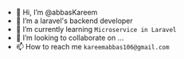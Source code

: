 - 👋 Hi, I’m @abbasKareem
- 👀 I’m a laravel's backend developer
- 🌱 I’m currently learning `Microservice in Laravel`
- 💞️ I’m looking to collaborate on ...
- 📫 How to reach me `kareemabbas106@gmail.com`


